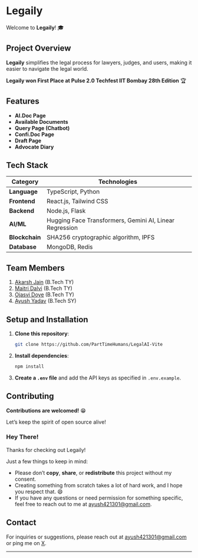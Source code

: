 # Legaily

Welcome to **Legaily**! 🎓

## Project Overview

**Legaily** simplifies the legal process for lawyers, judges, and users, making it easier to navigate the legal world.

**Legaily won First Place at Pulse 2.0 Techfest IIT Bombay 28th Edition** 🏆

## Features

- **AI.Doc Page**
- **Available Documents**
- **Query Page (Chatbot)**
- **Confi.Doc Page**
- **Draft Page**
- **Advocate Diary**

## Tech Stack

| **Category**   | **Technologies**                                        |
| -------------- | ------------------------------------------------------- |
| **Language**   | TypeScript, Python                                      |
| **Frontend**   | React.js, Tailwind CSS                                  |
| **Backend**    | Node.js, Flask                                          |
| **AI/ML**      | Hugging Face Transformers, Gemini AI, Linear Regression |
| **Blockchain** | SHA256 cryptographic algorithm, IPFS                   |
| **Database**   | MongoDB, Redis                                          |

## Team Members

1. [Akarsh Jain](https://www.linkedin.com/in/akarshjain158) (B.Tech TY)
2. [Maitri Dalvi](https://www.linkedin.com/in/maitridalvi13/) (B.Tech TY)
3. [Ojasvi Doye](https://www.linkedin.com/in/ojasvidoye) (B.Tech TY)
4. [Ayush Yadav](https://www.linkedin.com/in/ayushyadav27) (B.Tech SY)

## Setup and Installation

1. **Clone this repository**:
   ```bash
   git clone https://github.com/PartTimeHumans/LegalAI-Vite
   ```
2. **Install dependencies**:
   ```bash
   npm install
   ```
3. **Create a `.env` file** and add the API keys as specified in `.env.example`.

## Contributing

**Contributions are welcomed!** 😁

Let’s keep the spirit of open source alive!

### Hey There!

Thanks for checking out Legaily!

Just a few things to keep in mind:

- Please don’t **copy**, **share**, or **redistribute** this project without my consent.
- Creating something from scratch takes a lot of hard work, and I hope you respect that. 😄
- If you have any questions or need permission for something specific, feel free to reach out to me at [ayush421301@gmail.com](mailto:ayush421301@gmail.com).

## Contact

For inquiries or suggestions, please reach out at [ayush421301@gmail.com](mailto:ayush421301@gmail.com) or ping me on [X](https://x.com/ayuxy027).

---

